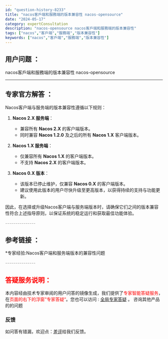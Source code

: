 ```yaml
---
id: "question-history-8233"
title: "nacos客戶端和服務端的版本兼容性 nacos-opensource"
date: "2024-05-17"
category: expertConsultation
description: "nacos-opensource nacos客戶端和服務端的版本兼容性"
tags: ["nacos","客戶端","服務端","版本兼容性"]
keywords: ["nacos","客戶端","服務端","版本兼容性"]
---
```


## 用户问题 ： 
 nacos客戶端和服務端的版本兼容性 nacos-opensource 

---------------
## 专家官方解答 ：

Nacos客户端与服务端的版本兼容性遵循以下规则：

1. **Nacos 2.X 服务端**：
   - 兼容所有 **Nacos 2.X** 的客户端版本。
   - 同时兼容 **Nacos 1.2.0** 及之后的所有 **Nacos 1.X** 客户端版本。

2. **Nacos 1.X 服务端**：
   - 仅兼容所有 **Nacos 1.X** 的客户端版本。
   - 不支持 **Nacos 2.X** 的客户端版本。

3. **Nacos 0.X 版本**：
   - 该版本已停止维护，仅兼容 **Nacos 0.X** 的客户端版本。
   - 建议使用此版本的用户尽快升级至更高版本，以获得持续的支持与功能更新。

因此，在选择或升级Nacos客户端与服务端版本时，请确保它们之间的版本兼容性符合上述指导原则，以保证系统的稳定运行和获取最佳功能体验。


<font color="#949494">---------------</font> 


## 参考链接 ：

*专家经验:Nacos客户端和服务端版本的兼容性问题 


 <font color="#949494">---------------</font> 
 


## <font color="#FF0000">答疑服务说明：</font> 

本内容经由技术专家审阅的用户问答的镜像生成，我们提供了<font color="#FF0000">专家智能答疑服务</font>，在<font color="#FF0000">页面的右下的浮窗”专家答疑“</font>。您也可以访问 : [全局专家答疑](https://opensource.alibaba.com/chatBot) 。 咨询其他产品的的问题

### 反馈
如问答有错漏，欢迎点：[差评](https://ai.nacos.io/user/feedbackByEnhancerGradePOJOID?enhancerGradePOJOId=13585)给我们反馈。
